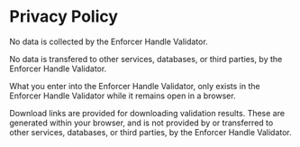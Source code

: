 # Privacy Policy

No data is collected by the Enforcer Handle Validator.

No data is transfered to other services, databases, or third parties, by the Enforcer Handle Validator.

What you enter into the Enforcer Handle Validator, only exists in the Enforcer Handle Validator while it remains open in a browser.

Download links are provided for downloading validation results. These are generated within your browser, and is not provided by or transferred to other services, databases, or third parties, by the Enforcer Handle Validator.
